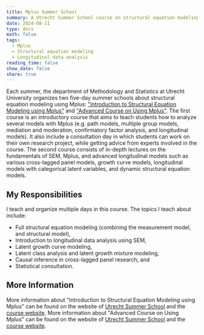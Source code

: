 ```yaml
---
title: Mplus Summer School
summary: A Utrecht Summer School course on structural equation modeling using Mplus.
date: 2024-08-11
type: docs
math: false
tags:
  - Mplus
  - Structural equation modeling 
  - Longitudinal data analysis
reading_time: false
show_date: false
share: true
---
```


Each summer, the department of Methodology and Statistics at Utrecht University organizes two five-day summer schools about structural equation modeling using Mplus: ["Introduction to Structural Equation Modeling using Mplus"](https://utrechtsummerschool.nl/courses/data-science/introduction-to-structural-equation-modeling-using-mplus) and ["Advanced Course on Using Mplus"](https://utrechtsummerschool.nl/courses/data-science/advanced-longitudinal-modeling-in-mplus). The first course is an introductory course that aims to teach students how to analyze several models with Mplus (e.g. path models, multiple group models, mediation and moderation, confirmatory factor analysis, and longitudinal models). It also include a consultation day in which students can work on their own research project, while getting advice from experts involved in the course. The second course consists of in-depth lectures on the fundamentals of SEM, Mplus, and advanced longitudinal models such as various cross-lagged panel models, growth curve models, longitudinal models with categorical latent variables, and dynamic structural equation models. 

## My Responsibilities
I teach and organize multiple days in this course. The topics I teach about include: 

- Full structural equation modeling (combining the measurement model, and structural model),
- Introduction to longitudinal data analysis using SEM,
- Latent growth curve modeling,
- Latent class analysis and latent growth mixture modeling,
- Causal inference in cross-lagged panel research, and
- Statistical consultation. 

## More Information
More information about "Introduction to Structural Equation Modeling using Mplus" can be found on the website of [Utrecht Summer School](https://utrechtsummerschool.nl/courses/data-science/introduction-to-structural-equation-modeling-using-mplus) and the [course website](https://utrechtuniversity.github.io/S20/). More information about "Advanced Course on Using Mplus" can be found on the website of [Utrecht Summer School](https://utrechtsummerschool.nl/courses/data-science/advanced-longitudinal-modeling-in-mplus) and the [course website](https://utrechtuniversity.github.io/S23/).  